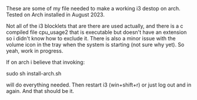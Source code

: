 These are some of my file needed to make a working i3 destop on arch. Tested on Arch installed in August 2023.

Not all of the i3 blocklets that are there are used actually, and there is a c compiled file cpu_usage2 that is executable but doesn't have an extension so i didn't know how to exclude it.
There is also a minor issue with the volume icon in the tray when the system is starting (not sure why yet).
So yeah, work in progress.

If on arch i believe that invoking:

sudo sh install-arch.sh

will do everything needed.
Then restart i3 (win+shift+r) or just log out and in again.
And that should be it.
